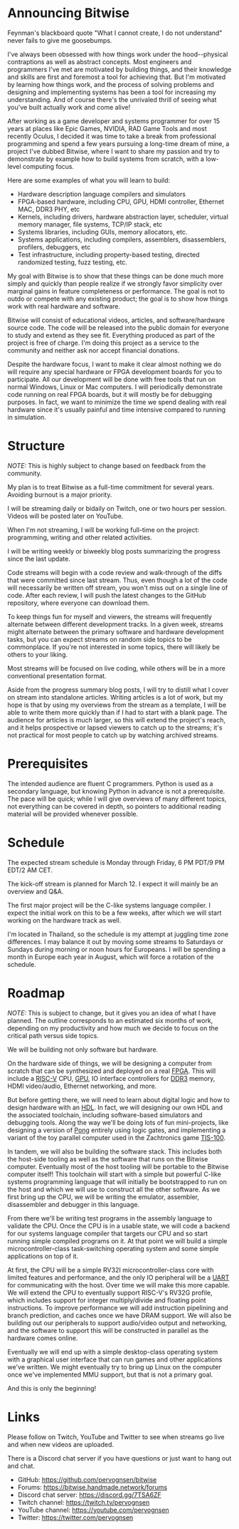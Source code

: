 # Announcing Bitwise

Feynman's blackboard quote "What I cannot create, I do not understand" never fails to give me goosebumps.

I've always been obsessed with how things work under the hood--physical contraptions as well as abstract concepts.
Most engineers and programmers I've met are motivated by building things, and their knowledge and skills are first
and foremost a tool for achieving that. But I'm motivated by learning how things work, and the process of solving
problems and designing and implementing systems has been a tool for increasing my understanding. And of course there's
the unrivaled thrill of seeing what you've built actually work and come alive!

After working as a game developer and systems programmer for over 15 years at places like Epic Games, NVIDIA, RAD Game
Tools and most recently Oculus, I decided it was time to take a break from professional programming and spend a few years
pursuing a long-time dream of mine, a project I've dubbed Bitwise, where I want to share my passion and try to demonstrate
by example how to build systems from scratch, with a low-level computing focus.

Here are some examples of what you will learn to build:
- Hardware description language compilers and simulators
- FPGA-based hardware, including CPU, GPU, HDMI controller, Ethernet MAC, DDR3 PHY, etc
- Kernels, including drivers, hardware abstraction layer, scheduler, virtual memory manager, file systems, TCP/IP stack, etc
- Systems libraries, including GUIs, memory allocators, etc.
- Systems applications, including compilers, assemblers, disassemblers, profilers, debuggers, etc
- Test infrastructure, including property-based testing, directed randomized testing, fuzz testing, etc.

My goal with Bitwise is to show that these things can be done much more simply and quickly than people realize if we strongly favor
simplicity over marginal gains in feature completeness or performance. The goal is not to outdo or compete with any existing product;
the goal is to show how things work with real hardware and software.

Bitwise will consist of educational videos, articles, and software/hardware source code. The code will be released into
the public domain for everyone to study and extend as they see fit. Everything produced as part of the project is free of
charge. I'm doing this project as a service to the community and neither ask nor accept financial donations.

Despite the hardware focus, I want to make it clear almost nothing we do will require any special hardware or FPGA development boards
for you to participate. All our development will be done with free tools that run on normal Windows, Linux or Mac computers. I will
periodically demonstrate code running on real FPGA boards, but it will mostly be for debugging purposes. In fact, we want to minimize
the time we spend dealing with real hardware since it's usually painful and time intensive compared to running in simulation.

# Structure

_NOTE:_ This is highly subject to change based on feedback from the community.

My plan is to treat Bitwise as a full-time commitment for several years. Avoiding burnout is a major priority.

I will be streaming daily or bidaily on Twitch, one or two hours per session. Videos will be posted later on YouTube.

When I'm not streaming, I will be working full-time on the project: programming, writing and other related activities.

I will be writing weekly or biweekly blog posts summarizing the progress since the last update.

Code streams will begin with a code review and walk-through of the diffs that were committed since last stream. Thus,
even though a lot of the code will necessarily be written off stream, you won't miss out on a single line of code. After
each review, I will push the latest changes to the GitHub repository, where everyone can download them.

To keep things fun for myself and viewers, the streams will frequently alternate between different development tracks. In a
given week, streams might alternate between the primary software and hardware development tasks, but you can expect streams on
random side topics to be commonplace. If you're not interested in some topics, there will likely be others to your liking.

Most streams will be focused on live coding, while others will be in a more conventional presentation format.

Aside from the progress summary blog posts, I will try to distill what I cover on stream into standalone articles. Writing
articles is a lot of work, but my hope is that by using my overviews from the stream as a template, I will be able to
write them more quickly than if I had to start with a blank page. The audience for articles is much larger, so this will
extend the project's reach, and it helps prospective or lapsed viewers to catch up to the streams; it's not practical for
most people to catch up by watching archived streams. 

# Prerequisites

The intended audience are fluent C programmers. Python is used as a secondary language, but knowing Python in advance is not
a prerequisite. The pace will be quick; while I will give overviews of many different topics, not everything can be covered
in depth, so pointers to additional reading material will be provided whenever possible.

# Schedule

The expected stream schedule is Monday through Friday, 6 PM PDT/9 PM EDT/2 AM CET.

The kick-off stream is planned for March 12. I expect it will mainly be an overview and Q&A.

The first major project will be the C-like systems language compiler. I expect the initial work on this to be a few weeks,
after which we will start working on the hardware track as well.

I'm located in Thailand, so the schedule is my attempt at juggling time zone differences. I may balance it out by moving some
streams to Saturdays or Sundays during morning or noon hours for Europeans. I will be spending a month in Europe each year
in August, which will force a rotation of the schedule.

# Roadmap

_NOTE:_ This is subject to change, but it gives you an idea of what I have planned. The outline corresponds to an estimated six
months of work, depending on my productivity and how much we decide to focus on the critical path versus side topics.

We will be building not only software but hardware.

On the hardware side of things, we will be designing a computer from scratch that can be synthesized and deployed on a real
[FPGA](https://en.wikipedia.org/wiki/Field-programmable_gate_array). This will include a
[RISC-V](https://en.wikipedia.org/wiki/RISC-V) CPU, [GPU](https://en.wikipedia.org/wiki/Graphics_processing_unit),
IO interface controllers for [DDR3](https://en.wikipedia.org/wiki/DDR3_SDRAM) memory, HDMI video/audio, Ethernet networking, and more.

But before getting there, we will need to learn about digital logic and how to design hardware with an
[HDL](https://en.wikipedia.org/wiki/Hardware_description_language). In fact, we will designing our own HDL and the associated
toolchain, including software-based simulators and debugging tools. Along the way we'll be doing lots of fun mini-projects,
like designing a version of [Pong](https://en.wikipedia.org/wiki/Pong) entirely using logic gates, and implementing a variant of the
toy parallel computer used in the Zachtronics game [TIS-100](https://en.wikipedia.org/wiki/TIS-100).

In tandem, we will also be building the software stack. This includes both the host-side tooling as well as the software that
runs on the Bitwise computer. Eventually most of the host tooling will be portable to the Bitwise computer itself! This toolchain
will start with a simple but powerful C-like systems programming language that will initially be bootstrapped to run on the host
and which we will use to construct all the other software. As we first bring up the CPU, we will be writing the emulator, assembler,
disassembler and debugger in this language.

From there we'll be writing test programs in the assembly language to validate the CPU. Once the CPU is in a usable state, we will
code a backend for our systems language compiler that targets our CPU and so start running simple compiled programs on it. At that point
we will build a simple microcontroller-class task-switching operating system and some simple applications on top of it.

At first, the CPU will be a simple RV32I microcontroller-class core with limited features and performance, and the only IO peripheral
will be a [UART](https://en.wikipedia.org/wiki/Universal_asynchronous_receiver-transmitter) for communicating with the host. Over time
we will make this more capable. We will extend the CPU to eventually support RISC-V's RV32G profile, which includes support for integer
multiply/divide and floating point instructions. To improve performance we will add instruction pipelining and branch prediction,
and caches once we have DRAM support. We will also be building out our peripherals to support audio/video output and
networking, and the software to support this will be constructed in parallel as the hardware comes online.

Eventually we will end up with a simple desktop-class operating system with a graphical user interface that can run games and other
applications we've written. We might eventually try to bring up Linux on the computer once we've implemented MMU support, but that
is not a primary goal.

And this is only the beginning!

# Links

Please follow on Twitch, YouTube and Twitter to see when streams go live and when new videos are uploaded.

There is a Discord chat server if you have questions or just want to hang out and chat.

- GitHub: https://github.com/pervognsen/bitwise
- Forums: https://bitwise.handmade.network/forums
- Discord chat server: https://discord.gg/7TSA6ZF
- Twitch channel: https://twitch.tv/pervognsen
- YouTube channel: https://youtube.com/pervognsen
- Twitter: https://twitter.com/pervognsen
